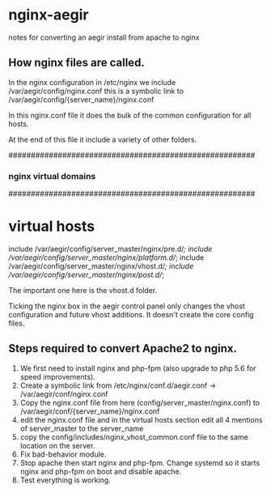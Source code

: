 # nginx-aegir
notes for converting an aegir install from apache to nginx

## How nginx files are called.

In the nginx configuration in /etc/nginx  we include /var/aegir/config/nginx.conf this is a symbolic link to /var/aegir/config/{server_name}/nginx.conf

In this nginx.conf file it does the bulk of the common configuration for all hosts.  

At the end of this file it include a variety of other folders.

 #######################################################
 ###  nginx virtual domains
 #######################################################
 
 # virtual hosts
 include /var/aegir/config/server_master/nginx/pre.d/*;
 include /var/aegir/config/server_master/nginx/platform.d/*;
 include /var/aegir/config/server_master/nginx/vhost.d/*;
 include /var/aegir/config/server_master/nginx/post.d/*;

The important one here is the vhost.d folder.

Ticking the nginx box in the aegir control panel only changes the vhost configuration and future vhost additions. It doesn't create the core config files.


## Steps required to convert Apache2 to nginx.

1. We first need to install nginx and php-fpm  (also upgrade to php 5.6 for speed improvements).
2. Create a symbolic link from /etc/nginx/conf.d/aegir.conf -> /var/aegir/conf/nginx.conf
3. Copy the nginx.conf file from here (config/server_master/nginx.conf) to /var/aegir/conf/{server_name}/nginx.conf
4. edit the nginx.conf file and in the virtual hosts section edit all 4 mentions of server_master to the server_name
5. copy the config/includes/nginx_vhost_common.conf file to the same location on the server.
6. Fix bad-behavior module.
7. Stop apache then start nginx and php-fpm.  Change systemd so it starts nginx and php-fpm on boot and disable apache.
8. Test everything is working.






